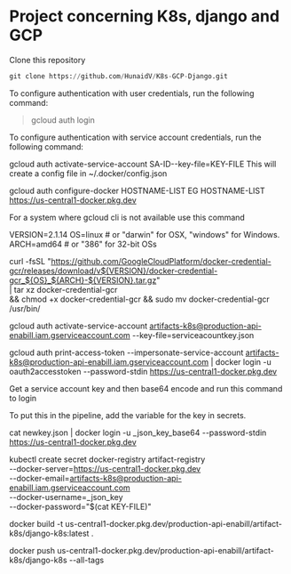 # Project concerning K8s, django and GCP

Clone this repository 

```python
git clone https://github.com/HunaidV/K8s-GCP-Django.git 
```

To configure authentication with user credentials, run the following command:

>gcloud auth login

To configure authentication with service account credentials, run the following command:

gcloud auth activate-service-account SA-ID--key-file=KEY-FILE
This will create a config file in ~/.docker/config.json

gcloud auth configure-docker HOSTNAME-LIST
EG HOSTNAME-LIST https://us-central1-docker.pkg.dev

For a system where gcloud cli is not available use this command

VERSION=2.1.14
OS=linux  # or "darwin" for OSX, "windows" for Windows.
ARCH=amd64  # or "386" for 32-bit OSs

curl -fsSL "https://github.com/GoogleCloudPlatform/docker-credential-gcr/releases/download/v${VERSION}/docker-credential-gcr_${OS}_${ARCH}-${VERSION}.tar.gz" \
| tar xz docker-credential-gcr \
&& chmod +x docker-credential-gcr && sudo mv docker-credential-gcr /usr/bin/


gcloud auth activate-service-account artifacts-k8s@production-api-enabill.iam.gserviceaccount.com --key-file=serviceacountkey.json


gcloud auth print-access-token     --impersonate-service-account artifacts-k8s@production-api-enabill.iam.gserviceaccount.com | docker login     -u oauth2accesstoken     --password-stdin https://us-central1-docker.pkg.dev


Get a service account key and then base64 encode and run this command to login

To put this in the pipeline, add the variable for the key in secrets.

cat newkey.json | docker login -u _json_key_base64 --password-stdin \
https://us-central1-docker.pkg.dev 



kubectl create secret docker-registry artifact-registry \
--docker-server=https://us-central1-docker.pkg.dev \
--docker-email=artifacts-k8s@production-api-enabill.iam.gserviceaccount.com \
--docker-username=_json_key \
--docker-password="$(cat KEY-FILE)"




docker build -t us-central1-docker.pkg.dev/production-api-enabill/artifact-k8s/django-k8s:latest .

docker push us-central1-docker.pkg.dev/production-api-enabill/artifact-k8s/django-k8s --all-tags
